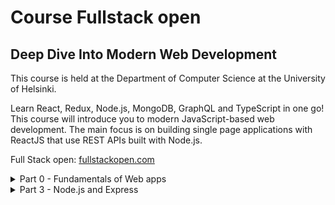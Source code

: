 # Course Fullstack open
## Deep Dive Into Modern Web Development

This course is held at the Department of Computer Science at the University of Helsinki.

Learn React, Redux, Node.js, MongoDB, GraphQL and TypeScript in one go! This course will introduce you to modern JavaScript-based web development. The main focus is on building single page applications with ReactJS that use REST APIs built with Node.js.

Full Stack open: [fullstackopen.com](https://fullstackopen.com/en/)

<details>

<summary>Part 0 - Fundamentals of Web apps</summary>

Example [App](dies.cs.helsinki.fi/exampleapp) and the  [source code](https://github.com/mluukkai/example_app/)

### Building diagrams for client-server interaction

 - Sequence Diagrams - Unified Modeling Language (UML): https://www.geeksforgeeks.org/unified-modeling-language-uml-sequence-diagrams/

 - GitHub Docs, Creating diagrams: https://docs.github.com/en/get-started/writing-on-github/working-with-advanced-formatting/creating-diagrams#about-creating-diagrams


### Version of Mermaid:

```mermaid
  info
```

</details>

<details>

--- 

<summary>Part 3 - Node.js and Express</summary>

### Node.js and Express
 
 - http.createServer((request, response) => {}) = simple web server
 - Express - seerver that simplify "content-type", response and other things works automatically
 - nodemon will watch the files in the directory in which nodemon was started, and if any files change, nodemon will automatically restart your node application. (needed only during the development of the application)


 - Off doc: https://nodejs.org/en/learn/getting-started/introduction-to-nodejs

 - Free course: https://training.linuxfoundation.org/training/introduction-to-nodejs-lfw111/


 - Postman
 
 - The Visual Studio Code REST client
 - The WebStorm HTTP Client: https://www.jetbrains.com/help/webstorm/http-client-in-product-code-editor.html

### REST:


notes	    GET	fetches all resources in the collection
notes	    POST	creates a new resource based on the request data
notes/10	DELETE	removes the identified resource (status code = 204, "no content")
notes/10	PUT	replaces the entire identified resource with the request data
notes/10	PATCH	replaces a part of the identified resource with the request data

| URL | verb | functionality |
|-----|--------|-------|
| notes/10 |    GET |      fetches a single resource |
|notes	|    GET|	fetches all resources in the collection|
|notes	   | POST	|creates a new resource based on the request data|
|notes/10	|DELETE	|removes the identified resource (status code = 204, "no content")|
|notes/10|	PUT	|replaces the entire identified resource with the request data|
|notes/10	|PATCH	|replaces a part of the identified resource with the request data|

</details>